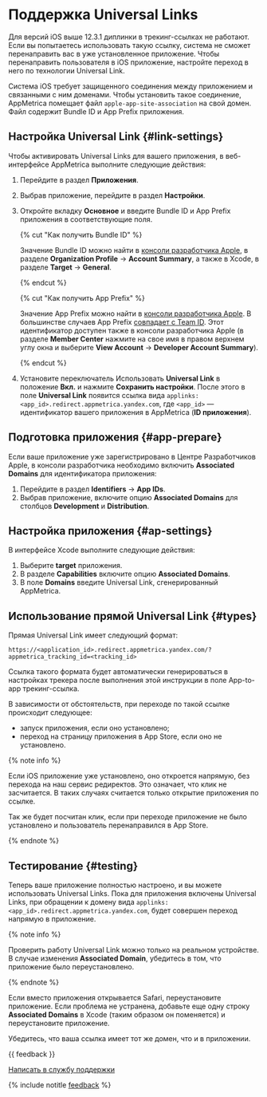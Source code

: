 # Поддержка Universal Links


Для версий iOS выше 12.3.1 диплинки в трекинг-ссылках не работают. Если вы попытаетесь использовать такую ссылку, система не сможет перенаправить вас в уже установленное приложение. Чтобы перенаправить пользователя в iOS приложение, настройте переход в него по технологии Universal Link.

Система iOS требует защищенного соединения между приложением и связанными с ним доменами. Чтобы установить такое соединение, AppMetrica помещает файл `apple-app-site-association` на свой домен. Файл содержит Bundle ID и App Prefix приложения.


## Настройка Universal Link {#link-settings}

Чтобы активировать Universal Links для вашего приложения, в веб-интерфейсе AppMetrica выполните следующие действия:

1. Перейдите в раздел **Приложения**.
2. Выбрав приложение, перейдите в раздел **Настройки**.
3. Откройте вкладку **Основное** и введите Bundle ID и App Prefix приложения в соответствующие поля.

   {% cut "Как получить Bundle ID" %}

   Значение Bundle ID можно найти в [консоли разработчика Apple](https://developer.apple.com/), в разделе **Organization Profile** → **Account Summary**, а также в Xcode, в разделе **Target** → **General**.

   {% endcut %}

   {% cut "Как получить App Prefix" %}

   Значение App Prefix можно найти в [консоли разработчика Apple](https://developer.apple.com/). В большинстве случаев App Prefix [совпадает с Team ID](https://developer.apple.com/library/ios/technotes/tn2311/_index.html). Этот идентификатор доступен также в консоли разработчика Apple (в разделе **Member Center** нажмите на свое имя в правом верхнем углу окна и выберите **View Account** → **Developer Account Summary**).

   {% endcut %}

4. Установите переключатель Использовать **Universal Link** в положение **Вкл.** и нажмите **Сохранить настройки**. После этого в поле **Universal Link** появится ссылка вида `applinks:<app_id>.redirect.appmetrica.yandex.com`, где `<app_id>` — идентификатор вашего приложения в AppMetrica (**ID приложения**).

## Подготовка приложения {#app-prepare}

Если ваше приложение уже зарегистрировано в Центре Разработчиков Apple, в консоли разработчика необходимо включить **Associated Domains** для идентификатора приложения:

1. Перейдите в раздел **Identifiers** → **App IDs**.
2. Выбрав приложение, включите опцию **Associated Domains** для столбцов **Development** и **Distribution**.

## Настройка приложения {#ap-settings}

В интерфейсе Xcode выполните следующие действия:

1. Выберите **target** приложения.
2. В разделе **Capabilities** включите опцию **Associated Domains**.
3. В поле **Domains** введите Universal Link, сгенерированный AppMetrica.

## Использование прямой Universal Link {#types}

Прямая Universal Link имеет следующий формат:

```
https://<application_id>.redirect.appmetrica.yandex.com/?appmetrica_tracking_id=<tracking_id>
```
Ссылка такого формата будет автоматически генерироваться в настройках трекера после выполнения этой инструкции в поле App-to-app трекинг-ссылка.

В зависимости от обстоятельств, при переходе по такой ссылке происходит следующее:

* запуск приложения, если оно установлено;
* переход на страницу приложения в App Store, если оно не установлено.


{% note info %}

Если iOS приложение уже установлено, оно откроется напрямую, без перехода на наш сервис редиректов. Это означает, что клик не засчитается. В таких случаях считается только открытие приложения по ссылке.

Так же будет посчитан клик, если при переходе приложение не было установлено и пользователь перенаправился в App Store.

{% endnote %}


## Тестирование {#testing}

Теперь ваше приложение полностью настроено, и вы можете использовать Universal Links. Пока для приложения включены Universal Links, при обращении к домену вида `applinks:<app_id>.redirect.appmetrica.yandex.com`, будет совершен переход напрямую в приложение.

{% note info %}

Проверить работу Universal Link можно только на реальном устройстве. В случае изменения **Associated Domain**, убедитесь в том, что приложение было переустановлено.

{% endnote %}

Если вместо приложения открывается Safari, переустановите приложение. Если проблема не устранена, добавьте еще одну строку **Associated Domains** в Xcode (таким образом он поменяется) и переустановите приложение.

Убедитесь, что ваша ссылка имеет тот же домен, что и в приложении.

{{ feedback }}

<a href="../../../troubleshooting/feedback-new.html">
  <span class="button">Написать в службу поддержки</span>
</a>

{% include notitle [feedback](../../../_includes/feedback-button.md) %}
